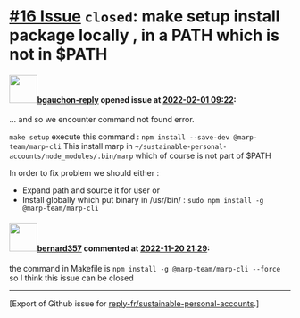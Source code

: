 # [\#16 Issue](https://github.com/reply-fr/sustainable-personal-accounts/issues/16) `closed`: make setup install package locally , in a PATH which is not in $PATH

#### <img src="https://avatars.githubusercontent.com/u/95037350?u=3cc857e639d4d38227d0bcb220cd7e9e104e4b99&v=4" width="50">[bgauchon-reply](https://github.com/bgauchon-reply) opened issue at [2022-02-01 09:22](https://github.com/reply-fr/sustainable-personal-accounts/issues/16):

... and so we encounter command not found error.

`make setup` execute this command : `npm install --save-dev @marp-team/marp-cli`
This install marp in `~/sustainable-personal-accounts/node_modules/.bin/marp` which of course is not part of $PATH

In order to fix problem we should either : 
- Expand path and source it for user
or
- Install globally which put binary in /usr/bin/ : `sudo npm install -g @marp-team/marp-cli`


#### <img src="https://avatars.githubusercontent.com/u/235078?v=4" width="50">[bernard357](https://github.com/bernard357) commented at [2022-11-20 21:29](https://github.com/reply-fr/sustainable-personal-accounts/issues/16#issuecomment-1321247659):

the command in Makefile is `npm install -g @marp-team/marp-cli --force` so I think this issue can be closed


-------------------------------------------------------------------------------



[Export of Github issue for [reply-fr/sustainable-personal-accounts](https://github.com/reply-fr/sustainable-personal-accounts).]
